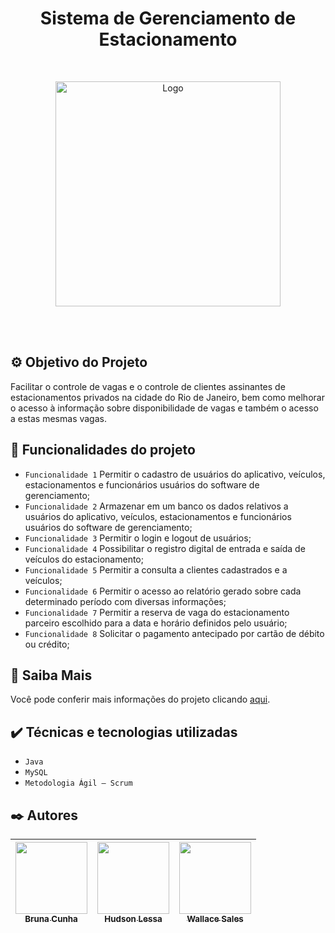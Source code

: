 <h1 align="center">Sistema de Gerenciamento de Estacionamento </h1>
<br />
<p align="center">
    <img src="https://user-images.githubusercontent.com/49043987/190279860-e0451898-a88a-4760-bb4d-73c135fbb967.png" alt="Logo" width="360">
</p>
<br />
<br />

## ⚙️ Objetivo do Projeto

Facilitar o controle de vagas e o controle de clientes assinantes de estacionamentos privados na cidade do Rio de Janeiro, bem como melhorar o acesso à informação sobre disponibilidade de vagas e também o acesso a estas mesmas vagas.

## 🔨 Funcionalidades do projeto

- `Funcionalidade 1` Permitir o cadastro de usuários do aplicativo, veículos, estacionamentos e funcionários usuários do software de gerenciamento;
- `Funcionalidade 2` Armazenar em um banco os dados relativos a usuários do aplicativo, veículos, estacionamentos e funcionários usuários do software de gerenciamento;
- `Funcionalidade 3` Permitir o login e logout de usuários;
- `Funcionalidade 4` Possibilitar o registro digital de entrada e saída de veículos do estacionamento;
- `Funcionalidade 5` Permitir a consulta a clientes cadastrados e a veículos;
- `Funcionalidade 6` Permitir o acesso ao relatório gerado sobre cada determinado período com diversas informações;
- `Funcionalidade 7` Permitir a reserva de vaga do estacionamento parceiro escolhido para a data e horário definidos pelo usuário;
- `Funcionalidade 8` Solicitar o pagamento antecipado por cartão de débito ou crédito;

## 📁 Saiba Mais
Você pode conferir mais informações do projeto clicando [aqui](https://wallace13.github.io/estop/).

## ✔️ Técnicas e tecnologias utilizadas

- ``Java``
- ``MySQL``
- ``Metodologia Ágil – Scrum ``


## ✒️ Autores

| [<img src="https://avatars.githubusercontent.com/u/85044216?v=4" width=115><br><sub>Bruna Cunha</sub>](https://github.com/bruna-borgess) |  [<img src="https://avatars.githubusercontent.com/u/22775431?v=4" width=115><br><sub>Hudson Lessa</sub>](https://github.com/hudsonlessa) |  [<img src="https://avatars.githubusercontent.com/u/49043987?v=4" width=115><br><sub>Wallace Sales</sub>](https://github.com/wallace13) |
| :---: | :---: | :---: |

